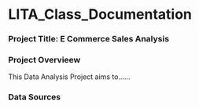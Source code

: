 # LITA_Class_Documentation

### Project Title: E Commerce Sales Analysis

### Project Overvieew
This Data Analysis Project aims to......

### Data Sources

